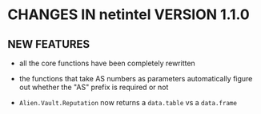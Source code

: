 # CHANGES IN netintel VERSION 1.1.0 #

## NEW FEATURES

- all the core functions have been completely rewritten

- the functions that take AS numbers as parameters automatically figure out whether the "AS" prefix is required or not

- `Alien.Vault.Reputation` now returns a `data.table` vs a `data.frame`